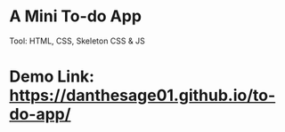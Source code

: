 # A Mini To-do App 

Tool: HTML, CSS, Skeleton CSS & JS



# Demo Link: https://danthesage01.github.io/to-do-app/